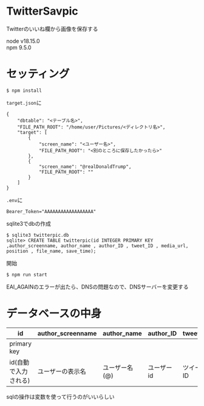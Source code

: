 # TwitterSavpic
Twitterのいいね欄から画像を保存する

node v18.15.0  
npm 9.5.0

# セッティング
```
$ npm install
```
`target.json`に
```
{
    "dbtable": "<テーブル名>",
    "FILE_PATH_ROOT": "/home/user/Pictures/<ディレクトリ名>",
    "target": [
        {
            "screen_name": "<ユーザー名>",
            "FILE_PATH_ROOT": "<別のところに保存したかったら>"
        },
        {
            "screen_name": "@realDonaldTrump",
            "FILE_PATH_ROOT": ""
        }
    ]
}
```
`.env`に
```
Bearer_Token="AAAAAAAAAAAAAAAAAA"
```
sqlite3でdbの作成
```
$ sqlite3 twitterpic.db
sqlite> CREATE TABLE twitterpic(id INTEGER PRIMARY KEY ,author_screenname, author_name , author_ID , tweet_ID , media_url, position , file_name, save_time);
```
開始
```
$ npm run start
```

EAI_AGAINのエラーが出たら、DNSの問題なので、DNSサーバーを変更する


# データベースの中身
|id|author_screenname| author_name | author_ID | tweet_ID | media_url | position | file_name |save_time|
|-|-|-|-|-|-|-|-|-|
|primary key||||||||
|id(自動で入力される)|ユーザーの表示名|ユーザー名(@)|ユーザーid|ツイートID|画像のurl|何枚目か|ファイル名|時間(2023/3/24 21:40:40)|

sqlの操作は変数を使って行うのがいいらしい
